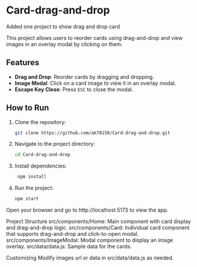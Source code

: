 # Card-drag-and-drop

Added one project to show drag and drop card

This project allows users to reorder cards using drag-and-drop and view images in an overlay modal by clicking on them.

## Features

- **Drag and Drop**: Reorder cards by dragging and dropping.
- **Image Modal**: Click on a card image to view it in an overlay modal.
- **Escape Key Close**: Press `ESC` to close the modal.

## How to Run

1. Clone the repository:

   ```bash
   git clone https://github.com/ak78158/Card-drag-and-drop.git

   ```

2. Navigate to the project directory:

   ```bash
   cd Card-drag-and-drop
   ```

3. Install dependencies:

   ```bash
    npm install
   ```

4. Run the project:
   ```bash
   npm start
   ```

Open your browser and go to http://localhost:5173 to view the app.

Project Structure
src/components/Home: Main component with card display and drag-and-drop logic.
src/components/Card: Individual card component that supports drag-and-drop and click-to-open modal.
src/components/ImageModal: Modal component to display an image overlay.
src/data/data.js: Sample data for the cards.

Customizing
Modify images url or data in src/data/data.js as needed.
